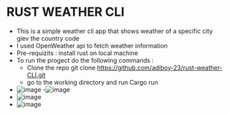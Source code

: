 # RUST WEATHER CLI
- This is a simple weather cli app that shows weather of a specific city giev the country code
- I used OpenWeather api to fetch weather information
- Pre-requizits : install rust on local machine
- To run the progect do the following commands :
    - Clone the repo
      git clone https://github.com/adiboy-23/rust-weather-CLI.git
    - go to the working directory and run
        Cargo run
- ![image](https://github.com/adiboy-23/rust-weather-CLI/assets/123615666/9f0ef64e-979e-45b6-904c-bc76433f8ccf)
-![image](https://github.com/adiboy-23/rust-weather-CLI/assets/123615666/8be609e8-dcf4-48ed-bcb4-3d96e5510b64)
- ![image](https://github.com/adiboy-23/rust-weather-CLI/assets/123615666/1bbceb0f-3603-4b95-af50-ef59f15d1ce3)
- ![image](https://github.com/adiboy-23/rust-weather-CLI/assets/123615666/a2d01230-4d34-42ce-868e-b6c419e56d24)




